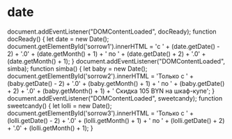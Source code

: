 # date


document.addEventListener("DOMContentLoaded", docReady);
function docReady()
{
    let date = new Date();
    document.getElementById('sorrow1').innerHTML = 
    'с ' + (date.getDate() - 2) + '.0' + (date.getMonth() + 1) + ' по ' + (date.getDate() + 2) 
    + '.0' + (date.getMonth() + 1);
}
document.addEventListener("DOMContentLoaded", simba);
function simba()
{
	let baby = new Date();
document.getElementById('sorrow2').innerHTML = 
    'Только с ' + (baby.getDate() - 2) + '.0' + (baby.getMonth() + 1) + ' по ' + (baby.getDate() + 2) 
    + '.0' + (baby.getMonth() + 1) + ' Скидка 105 BYN на шкаф-купе';
}
document.addEventListener("DOMContentLoaded", sweetcandy);
function sweetcandy()
{
	let lolli = new Date();
document.getElementById('sorrow3').innerHTML = 
    'Только с ' + (lolli.getDate() - 2) + '.0' + (lolli.getMonth() + 1) + ' по ' + (lolli.getDate() + 2) 
    + '.0' + (lolli.getMonth() + 1);
}

